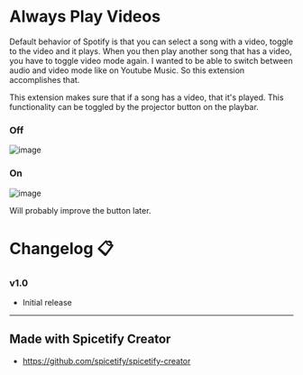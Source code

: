 # Always Play Videos

Default behavior of Spotify is that you can select a song with a video, toggle to the video and it plays. 
When you then play another song that has a video, you have to toggle video mode again. I wanted to be able to switch between audio and video mode like on Youtube Music. So this extension accomplishes that.

This extension makes sure that if a song has a video, that it's played. 
This functionality can be toggled by the projector button on the playbar.

<h3>Off</h3> 

![image](https://github.com/user-attachments/assets/a7a7bdcb-5537-4e82-96e7-203e8dfe127b)
  
<h3>On</h3> 

![image](https://github.com/user-attachments/assets/5b9e6e46-f9af-4791-b8bd-0c070144d08f)

Will probably improve the button later.
# Changelog 📋

<h3>v1.0</h3>

- Initial release

---

## Made with Spicetify Creator

- https://github.com/spicetify/spicetify-creator
